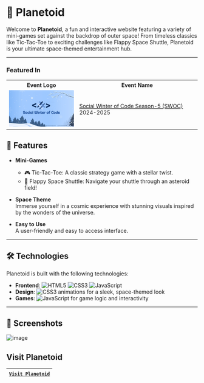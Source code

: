 # 🌌 Planetoid  

Welcome to **Planetoid**, a fun and interactive website featuring a variety of mini-games set against the backdrop of outer space! From timeless classics like Tic-Tac-Toe to exciting challenges like Flappy Space Shuttle, Planetoid is your ultimate space-themed entertainment hub.  

---

### Featured In

<table>
<tr>
      <th>Event Logo</th>
      <th>Event Name</th>
    </tr>
<tr>
        <td><img src="images/swoc.jpeg" width="200" height="auto" loading="lazy" alt="SWOC"/></td>
        <td><a href="https://www.socialwinterofcode.com/">Social Winter of Code Season-5 (SWOC) </a>2024-2025</td>
    </tr>
</table>

## 🚀 Features  

- **Mini-Games**  
  - 🎮 Tic-Tac-Toe: A classic strategy game with a stellar twist.  
  - 🚀 Flappy Space Shuttle: Navigate your shuttle through an asteroid field!  

- **Space Theme**  
  Immerse yourself in a cosmic experience with stunning visuals inspired by the wonders of the universe.  

- **Easy to Use**  
  A user-friendly and easy to access interface.
  
---

## 🛠️ Technologies  

Planetoid is built with the following technologies:  
- **Frontend**: ![HTML5](https://img.shields.io/badge/HTML5-E34F26?style=flat&logo=html5&logoColor=white)  ![CSS3](https://img.shields.io/badge/CSS3-1572B6?style=flat&logo=css3&logoColor=white) ![JavaScript](https://img.shields.io/badge/JavaScript-323330?style=flat&logo=javascript&logoColor=F7DF1E)
- **Design**:   ![CSS3](https://img.shields.io/badge/CSS3-1572B6?style=flat&logo=css3&logoColor=white) animations for a sleek, space-themed look  
- **Games**: ![JavaScript](https://img.shields.io/badge/JavaScript-323330?style=flat&logo=javascript&logoColor=F7DF1E)  for game logic and interactivity  

---

## 📸 Screenshots  

![image](https://github.com/user-attachments/assets/1725b513-6690-46df-b6a5-11e29bbfdd8c)

## Visit Planetoid

| [`Visit Planetoid`](https://garvitnegi17.github.io/planetoid/) |
|-|
